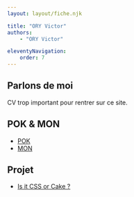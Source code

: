 ```yaml
---
layout: layout/fiche.njk

title: "ORY Victor"
authors:
    - "ORY Victor"

eleventyNavigation:
    order: 7
---
```

## Parlons de moi

CV trop important pour rentrer sur ce site.

## POK & MON

* [POK](./pok)
* [MON](./mon)

## Projet

* [Is it CSS or Cake ?](../../../projets/2023-2024/IsItCakeOrCSS)

